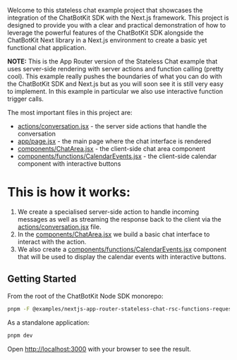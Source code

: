 Welcome to this stateless chat example project that showcases the integration of the ChatBotKit SDK with the Next.js framework. This project is designed to provide you with a clear and practical demonstration of how to leverage the powerful features of the ChatBotKit SDK alongside the ChatBotKit Next library in a Next.js environment to create a basic yet functional chat application.

**NOTE:** This is the App Router version of the Stateless Chat example that uses server-side rendering with server actions and function calling (pretty cool). This example really pushes the boundaries of what you can do with the ChatBotKit SDK and Next.js but as you will soon see it is still very easy to implement. In this example in particular we also use interactive function trigger calls.

The most important files in this project are:

- [actions/conversation.jsx](actions/conversation.jsx) - the server side actions that handle the conversation
- [app/page.jsx](app/page.jsx) - the main page where the chat interface is rendered
- [components/ChatArea.jsx](components/ChatArea.jsx) - the client-side chat area component
- [components/functions/CalendarEvents.jsx](components/functions/CalendarEvents.jsx) - the client-side calendar component with interactive buttons

# This is how it works:

1. We create a specialised server-side action to handle incoming messages as well as streaming the response back to the client via the [actions/conversation.jsx](actions/conversation.jsx) file.
2. In the [components/ChatArea.jsx](components/ChatArea.jsx) we build a basic chat interface to interact with the action.
3. We also create a [components/functions/CalendarEvents.jsx](components/functions/CalendarEvents.jsx) component that will be used to display the calendar events with interactive buttons.

## Getting Started

From the root of the ChatBotKit Node SDK monorepo:

```bash
pnpm -F @examples/nextjs-app-router-stateless-chat-rsc-functions-request dev
```

As a standalone application:

```bash
pnpm dev
```

Open [http://localhost:3000](http://localhost:3000) with your browser to see the result.
